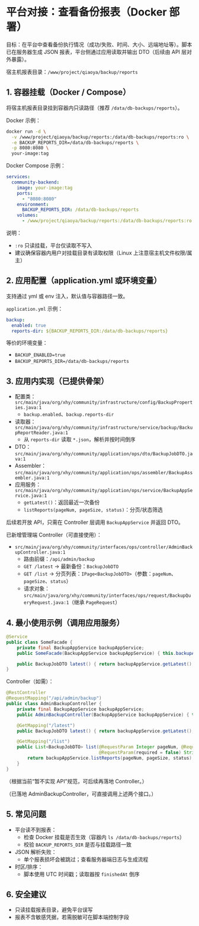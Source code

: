 # 平台对接：查看备份报表（Docker 部署）

目标：在平台中查看备份执行情况（成功/失败、时间、大小、远端地址等）。脚本已在服务器生成 JSON 报表，平台侧通过应用读取并输出 DTO（后续由 API 层对外暴露）。

宿主机报表目录：`/www/project/qiaoya/backup/reports`

## 1. 容器挂载（Docker / Compose）

将宿主机报表目录挂到容器内只读路径（推荐 `/data/db-backups/reports`）。

Docker 示例：
```bash
docker run -d \
  -v /www/project/qiaoya/backup/reports:/data/db-backups/reports:ro \
  -e BACKUP_REPORTS_DIR=/data/db-backups/reports \
  -p 8080:8080 \
  your-image:tag
```

Docker Compose 示例：
```yaml
services:
  community-backend:
    image: your-image:tag
    ports:
      - "8080:8080"
    environment:
      BACKUP_REPORTS_DIR: /data/db-backups/reports
    volumes:
      - /www/project/qiaoya/backup/reports:/data/db-backups/reports:ro
```

说明：
- `:ro` 只读挂载，平台仅读取不写入
- 建议确保容器内用户对挂载目录有读取权限（Linux 上注意宿主机文件权限/属主）

## 2. 应用配置（application.yml 或环境变量）

支持通过 yml 或 env 注入，默认值与容器路径一致。

`application.yml` 示例：
```yaml
backup:
  enabled: true
  reports-dir: ${BACKUP_REPORTS_DIR:/data/db-backups/reports}
```

等价的环境变量：
- `BACKUP_ENABLED=true`
- `BACKUP_REPORTS_DIR=/data/db-backups/reports`

## 3. 应用内实现（已提供骨架）

- 配置类：`src/main/java/org/xhy/community/infrastructure/config/BackupProperties.java:1`
  - `backup.enabled`、`backup.reports-dir`
- 读取器：`src/main/java/org/xhy/community/infrastructure/service/backup/BackupReportReader.java:1`
  - 从 `reports-dir` 读取 `*.json`，解析并按时间倒序
- DTO：`src/main/java/org/xhy/community/application/ops/dto/BackupJobDTO.java:1`
- Assembler：`src/main/java/org/xhy/community/application/ops/assembler/BackupAssembler.java:1`
- 应用服务：`src/main/java/org/xhy/community/application/ops/service/BackupAppService.java:1`
  - `getLatest()`：返回最近一次备份
  - `listReports(pageNum, pageSize, status)`：分页/状态筛选

后续若开放 API，只需在 Controller 层调用 `BackupAppService` 并返回 DTO。

已新增管理端 Controller（可直接使用）：

- `src/main/java/org/xhy/community/interfaces/ops/controller/AdminBackupController.java:1`
  - 路由前缀：`/api/admin/backup`
  - `GET /latest` → 最新备份：`BackupJobDTO`
  - `GET /list` → 分页列表：`IPage<BackupJobDTO>`（参数：`pageNum`、`pageSize`、`status`）
  - 请求对象：`src/main/java/org/xhy/community/interfaces/ops/request/BackupQueryRequest.java:1`（继承 `PageRequest`）

## 4. 最小使用示例（调用应用服务）

```java
@Service
public class SomeFacade {
    private final BackupAppService backupAppService;
    public SomeFacade(BackupAppService backupAppService) { this.backupAppService = backupAppService; }

    public BackupJobDTO latest() { return backupAppService.getLatest(); }
}
```

Controller（如需）：
```java
@RestController
@RequestMapping("/api/admin/backup")
public class AdminBackupController {
    private final BackupAppService backupAppService;
    public AdminBackupController(BackupAppService backupAppService) { this.backupAppService = backupAppService; }

    @GetMapping("/latest")
    public BackupJobDTO latest() { return backupAppService.getLatest(); }

    @GetMapping("/list")
    public List<BackupJobDTO> list(@RequestParam Integer pageNum, @RequestParam Integer pageSize,
                                   @RequestParam(required = false) String status) {
        return backupAppService.listReports(pageNum, pageSize, status);
    }
}
```

（根据当前“暂不实现 API”规范，可后续再落地 Controller。）

（已落地 AdminBackupController，可直接调用上述两个接口。）

## 5. 常见问题

- 平台读不到报表：
  - 检查 Docker 挂载是否生效（容器内 `ls /data/db-backups/reports`）
  - 校验 `BACKUP_REPORTS_DIR` 是否与挂载路径一致
- JSON 解析失败：
  - 单个报表损坏会被跳过；查看服务器端日志与生成流程
- 时区/排序：
  - 脚本使用 UTC 时间戳；读取器按 `finishedAt` 倒序

## 6. 安全建议

- 只读挂载报表目录，避免平台误写
- 报表不含敏感凭据，若需脱敏可在脚本端控制字段
